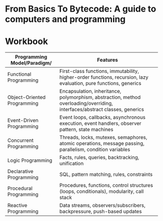# From Basics To Bytecode: A guide to computers and programming
# Workbook



|Programming Model/Paradigm/	|Features|
|--|--|
|Functional Programming	|First-class functions, immutability, higher-order functions, recursion, lazy evaluation, pure functions, generics|
|Object-Oriented Programming	|Encapsulation, inheritance, polymorphism, abstraction, method overloading/overriding, interfaces/abstract classes, generics|
|Event-Driven Programming	|Event loops, callbacks, asynchronous execution, event handlers, observer pattern, state machines|
|Concurrent Programming	|Threads, locks, mutexes, semaphores, atomic operations, message passing, parallelism, condition variables|
|Logic Programming	|Facts, rules, queries, backtracking, unification|
|Declarative Programming	|SQL, pattern matching, rules, constraints|
|Procedural Programming	|Procedures, functions, control structures (loops, conditionals), modularity, call stack|
|Reactive Programming	|Data streams, observers/subscribers, backpressure, push-based updates|


